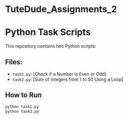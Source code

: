 # TuteDude_Assignments_2
# Python Task Scripts

This repository contains two Python scripts:

## Files:
- `task1.py`: [Check if a Number is Even or Odd]
- `task2.py`: [Sum of Integers from 1 to 50 Using a Loop]

## How to Run
```bash
python task1.py
python task2.py
